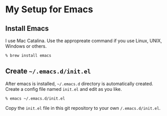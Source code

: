 # My Setup for Emacs

## Install Emacs
I use Mac Catalina. Use the appropreate command if you use Linux, UNIX, Windows or others.

```
% brew install emacs
```

## Create `~/.emacs.d/init.el`
After emacs is installed, `~/.emacs.d` directory is automatically created. Create a config file named `init.el` and edit as you like.

```
% emacs ~/.emacs.d/init.el
```
Copy the `init.el` file in this git repository to your own `/.emacs.d/init.el`. 



